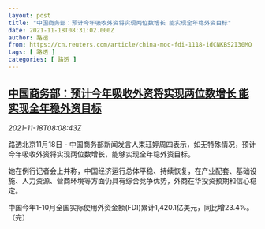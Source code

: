 ```yaml
---
layout: post
title: "中国商务部：预计今年吸收外资将实现两位数增长 能实现全年稳外资目标"
date: 2021-11-18T08:31:02.000Z
author: 路透
from: https://cn.reuters.com/article/china-moc-fdi-1118-idCNKBS2I30MO
tags: [ 路透 ]
categories: [ 路透 ]
---
```

<!--1637224262000-->
[中国商务部：预计今年吸收外资将实现两位数增长 能实现全年稳外资目标](https://cn.reuters.com/article/china-moc-fdi-1118-idCNKBS2I30MO)
------

<div>
<div><i>2021-11-18T08:08:43Z</i></div><p>路透北京11月18日 - 中国商务部新闻发言人束珏婷周四表示，如无特殊情况，预计今年吸收外资将实现两位数增长，能够实现全年稳外资目标。</p><p>她在例行记者会上并称，中国经济运行总体平稳、持续恢复，在产业配套、基础设施、人力资源、营商环境等方面仍具有综合竞争优势，外商在华投资预期和信心稳定。</p><p>中国今年1-10月全国实际使用外资金额(FDI)累计1,420.1亿美元，同比增23.4%。（完）</p>
</div>
